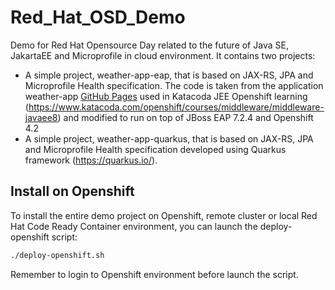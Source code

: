 # Red_Hat_OSD_Demo
Demo for Red Hat Opensource Day related to the future of Java SE, JakartaEE and Microprofile in cloud environment.
It contains two projects:
- A simple project, weather-app-eap, that is based on JAX-RS, JPA and Microprofile Health specification. The code is taken from the application weather-app [GitHub Pages](https://github.com/tqvarnst/weather-app) used in Katacoda JEE Openshift learning (https://www.katacoda.com/openshift/courses/middleware/middleware-javaee8) and modified to run on top of JBoss EAP 7.2.4 and Openshift 4.2
- A simple project, weather-app-quarkus, that is based on JAX-RS, JPA and Microprofile Health specification developed using Quarkus framework (https://quarkus.io/).

## Install on Openshift
To install the entire demo project on Openshift, remote cluster or local Red Hat Code Ready Container environment, you can launch the deploy-openshift script:

```sh
./deploy-openshift.sh
```

Remember to login to Openshift environment before launch the script.